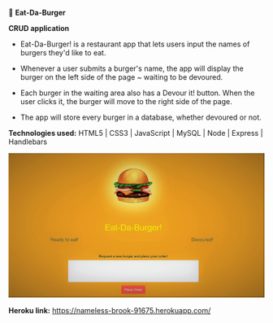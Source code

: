 
🍔 **Eat-Da-Burger**

**CRUD application** 

* Eat-Da-Burger! is a restaurant app that lets users input the names of burgers they'd like to eat.

* Whenever a user submits a burger's name, the app will display the burger on the left side of the page ~  waiting to be devoured.

* Each burger in the waiting area also has a Devour it! button. When the user clicks it, the burger will move to the right side of the page.

* The app will store every burger in a database, whether devoured or not.

<b>Technologies used:</b> HTML5 | CSS3 | JavaScript | MySQL | Node | Express | Handlebars

![Alt text](https://raw.githubusercontent.com/dipisha03/burger/master/public/assets/img/burgerapp.png "Burger")

<b>Heroku link:</b> https://nameless-brook-91675.herokuapp.com/